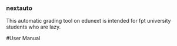 ### nextauto

This automatic grading tool on edunext is intended for fpt university students who are lazy.

#User Manual







